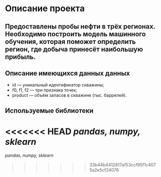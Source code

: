 # Описание проекта 

## Предоставлены пробы нефти в трёх регионах. Необходимо построить модель машинного обучения, которая поможет определить регион, где добыча принесёт наибольшую прибыль.

## Описание имеющихся данных данных
- id — уникальный идентификатор скважины;
- f0, f1, f2 — три признака точек;
- product — объём запасов в скважине (тыс. баррелей).

## Используемые библиотеки 
<<<<<<< HEAD
*pandas, numpy, sklearn*
=======
*pandas, numpy, sklearn*
>>>>>>> 33b44b4412817af53ccf95f1c4075a2e5cf24076
